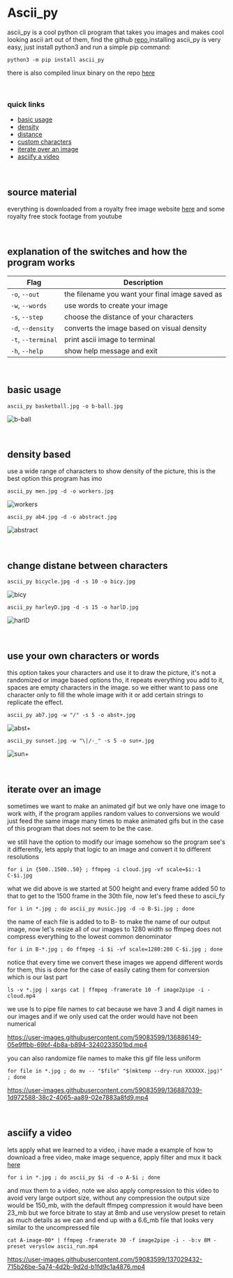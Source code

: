# Ascii_py
ascii_py is a cool python cli program that takes you images and makes cool looking ascii art out of them, find the github [repo](https://github.com/ProfOak/ascii_py),installing ascii_py is very easy, just install python3 and run a simple pip command:
```
python3 -m pip install ascii_py
```
there is also compiled linux binary on the repo [here](https://github.com/ProfOak/ascii_py/tree/master/bin)

<br>

### quick links
 * [basic usage](https://github.com/junguler/_image-manipulation/tree/main/Ascii_py#basic-usage)
 * [density](https://github.com/junguler/_image-manipulation/tree/main/Ascii_py#density-based)
 * [distance](https://github.com/junguler/_image-manipulation/tree/main/Ascii_py#change-distane-between-characters)
 * [custom characters](https://github.com/junguler/_image-manipulation/tree/main/Ascii_py#use-your-own-characters-or-words)
 * [iterate over an image](https://github.com/junguler/_image-manipulation/tree/main/Ascii_py#iterate-over-an-image)
 * [asciify a video](https://github.com/junguler/_image-manipulation/tree/main/Ascii_py#asciify-a-video)

<br>

## source material
everything is downloaded from a royalty free image website [here](https://free-images.com/) and some royalty free stock footage from youtube

<br>

## explanation of the switches and how the program works
| Flag | Description |
| --- | --- |
| `-o`, `--out` | the filename you want your final image saved as |
| `-w`, `--words` | use words to create your image |
| `-s`, `--step` | choose the distance of your characters |
| `-d`, `--density` | converts the image based on visual density |
| `-t`, `--terminal` | print ascii image to terminal |
| `-h`, `--help` | show help message and exit |

<br>

## basic usage
```
ascii_py basketball.jpg -o b-ball.jpg
```
![b-ball](https://user-images.githubusercontent.com/59083599/136875612-ae06a87a-b10e-4d05-8aca-2cd6913d1a1d.jpg)

<br>

## density based
use a wide range of characters to show density of the picture, this is the best option this program has imo
```
ascii_py men.jpg -d -o workers.jpg
```
![workers](https://user-images.githubusercontent.com/59083599/136875929-d4c3f274-22e8-42eb-a7f6-00aba1e9d5a0.jpg)
```
ascii_py ab4.jpg -d -o abstract.jpg
```
![abstract](https://user-images.githubusercontent.com/59083599/136876249-aef33d21-2881-401f-a4dc-25884fbdd584.jpg)

<br>

## change distane between characters
```
ascii_py bicycle.jpg -d -s 10 -o bicy.jpg
```
![bicy](https://user-images.githubusercontent.com/59083599/136876414-6ef9df9e-ca5c-4f3c-ba08-c584b62dea8d.jpg)
```
ascii_py harleyD.jpg -d -s 15 -o harlD.jpg
```
![harlD](https://user-images.githubusercontent.com/59083599/136876717-14d77d6e-4213-478d-a705-05153c614ae9.jpg)

<br>

## use your own characters or words
this option takes your characters and use it to draw the picture, it's not a randomized or image based options tho, it repeats everything you add to it, spaces are empty characters in the image. so we either want to pass one character only to fill the whole image with it or add certain strings to replicate the effect.
```
ascii_py ab7.jpg -w "/" -s 5 -o abst+.jpg
```
![abst+](https://user-images.githubusercontent.com/59083599/136877614-1722ccfc-55c8-4648-bcc0-497888050e64.jpg)
```
ascii_py sunset.jpg -w "\|/-_" -s 5 -o sun+.jpg
```
![sun+](https://user-images.githubusercontent.com/59083599/136878131-77a84629-9d48-4af6-9cdd-e6866d09538e.jpg)

<br>

## iterate over an image
sometimes we want to make an animated gif but we only have one image to work with, if the program applies random values to conversions we would just feed the same image many times to make animated gifs but in the case of this program that does not seem to be the case.

we still have the option to modify our image somehow so the program see's it differently, lets apply that logic to an image and convert it to different resolutions
```
for i in {500..1500..50} ; ffmpeg -i cloud.jpg -vf scale=$i:-1 C-$i.jpg
```
what we did above is we started at 500 height and every frame added 50 to that to get to the 1500 frame in the 30th file, now let's feed these to ascii_fy
```
for i in *.jpg ; do ascii_py music.jpg -d -o B-$i.jpg ; done 
```
the name of each file is added to to B- to make the name of our output image, now let's resize all of our images to 1280 width so ffmpeg does not compress everything to the lowest common denominator
```
for i in B-*.jpg ; do ffmpeg -i $i -vf scale=1280:280 C-$i.jpg ; done 
```
notice that every time we convert these images we append different words for them, this is done for the case of easily cating them for conversion which is our last part
```
ls -v *.jpg | xargs cat | ffmpeg -framerate 10 -f image2pipe -i - cloud.mp4 
```
we use ls to pipe file names to cat because we have 3 and 4 digit names in our images and if we only used cat the order would have not been numerical

https://user-images.githubusercontent.com/59083599/136886149-05e9ffbb-69bf-4b8a-b894-3240233501bd.mp4

you can also randomize file names to make this gif file less uniform
```
for file in *.jpg ; do mv -- "$file" "$(mktemp --dry-run XXXXXX.jpg)" ; done 
```
https://user-images.githubusercontent.com/59083599/136887039-1d972588-38c2-4065-aa89-02e7883a8fd9.mp4

<br>

## asciify a video
lets apply what we learned to a video, i have made a example of how to download a free video, make image sequence, apply filter and mux it back [here](https://github.com/junguler/ffmpeg-examples/tree/main/sequence%2C%20manipulate%20%26%20mux%20images)
```
for i in *.jpg ; do ascii_py $i -d -o A-$i ; done 
```
and mux them to a video, note we also apply compression to this video to avoid very large outport size, without any compression the output size would be 150_mb, with the default ffmpeg compression it would have been 23_mb but we force bitrate to stay at 8mb and use veryslow preset to retain as much details as we can and end up with a 6.6_mb file that looks very similar to the uncompressed file
```
cat A-image-00* | ffmpeg -framerate 30 -f image2pipe -i - -b:v 8M -preset veryslow ascii_run.mp4
```
https://user-images.githubusercontent.com/59083599/137029432-715b26be-5a74-4d2b-9d2d-b1fd9c1a4876.mp4
